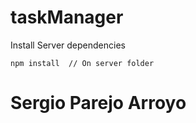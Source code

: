 # taskManager
Install Server dependencies
```
npm install  // On server folder
```

# Sergio Parejo Arroyo

